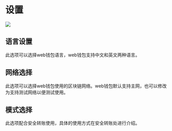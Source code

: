 # 设置


![](https://s.qtum.site/uploads/8a230e1f76f694881358b9898989cd75.jpg)

## 语言设置

此选项可以选择web钱包语言，web钱包支持中文和英文两种语言。

## 网络选择

此选项可以选择web钱包使用的区块链网络。web钱包默认支持主网，也可以修改为支持测试网络以便测试使用。

## 模式选择

此选项配合安全转账使用，具体的使用方式在安全转账处进行介绍。

